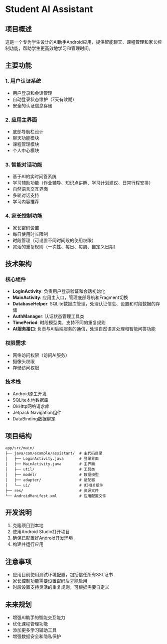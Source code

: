 # Student AI Assistant

## 项目概述
这是一个专为学生设计的AI助手Android应用，提供智能聊天、课程管理和家长控制功能，帮助学生更高效地学习和管理时间。

## 主要功能

### 1. 用户认证系统
- 用户登录和会话管理
- 自动登录状态维护（7天有效期）
- 安全的认证信息存储

### 2. 应用主界面
- 底部导航栏设计
- 聊天功能模块
- 课程管理模块
- 个人中心模块

### 3. 智能对话功能
- 基于AI的实时问答系统
- 学习辅助功能（作业辅导、知识点讲解、学习计划建议、日常行程安排）
- 自然语言交互界面
- 多轮对话支持
- 学习内容推荐

### 4. 家长控制功能
- 家长密码设置
- 每日使用时长限制
- 时段管理（可设置不同时间段的使用权限）
- 灵活的重复规则（一次性、每日、每周、自定义日期）

## 技术架构

### 核心组件
- **LoginActivity**: 负责用户登录验证和会话初始化
- **MainActivity**: 应用主入口，管理底部导航和Fragment切换
- **DatabaseHelper**: SQLite数据库管理，处理认证信息、设置和时段数据的存储
- **AuthManager**: 认证状态管理工具类
- **TimePeriod**: 时段模型类，支持不同的重复规则
- **AI服务接口**: 负责与AI后端服务的通信，处理自然语言处理和智能问答功能

### 权限需求
- 网络访问权限（访问AI服务）
- 摄像头权限
- 存储访问权限

### 技术栈
- Android原生开发
- SQLite本地数据库
- OkHttp网络请求库
- Jetpack Navigation组件
- DataBinding数据绑定

## 项目结构
```
app/src/main/
├── java/com/example/assistant/  # 主代码目录
│   ├── LoginActivity.java       # 登录界面
│   ├── MainActivity.java        # 主界面
│   ├── util/                    # 工具类
│   ├── model/                   # 数据模型
│   ├── adapter/                 # 适配器
│   └── ui/                      # UI相关组件
├── res/                         # 资源文件
└── AndroidManifest.xml          # 应用配置文件
```

## 开发说明
1. 克隆项目到本地
2. 使用Android Studio打开项目
3. 确保已配置好Android开发环境
4. 构建并运行应用

## 注意事项
- 应用目前使用测试环境配置，包括信任所有SSL证书
- 家长控制功能需要设置密码后才能启用
- 时段设置支持灵活的重复规则，可根据需要自定义

## 未来规划
- 增强AI助手的智能交互能力
- 优化课程管理功能
- 添加更多学习辅助工具
- 增强数据安全和隐私保护
